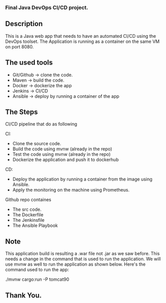 ### Final Java DevOps CI/CD project.

## Description 

This is a Java web app that needs to have an automated CI/CD using the DevOps toolset. The Application is running as a container on the same VM on port 8080.

## The used tools

- Git/Github -> clone the code.
- Maven -> build the code.
- Docker -> dockerize the app
- Jenkins -> CI/CD
- Ansible -> deploy by running a container of the app


## The Steps

CI/CD pipeline that do as following 

CI:
- Clone the source code.
- Build the code using mvnw (already in the repo)
- Test the code using mvnw (already in the repo)
- Dockerize the application and push it to dockerhub

CD:
- Deploy the application by running a container from the image using Ansible.
- Apply the monitoring on the machine using Prometheus. 


Github repo containes 
- The src code.
- The Dockerfile
- The Jenkinsfile
- The Ansible Playbook

## Note 

This application build is resulting a .war file not .jar as we saw before. This needs a change in the command that is used to run the application. We will use mvnw as well to run the application as shown below. Here's the command used to run the app:

./mvnw cargo:run -P tomcat90

## Thank You.
